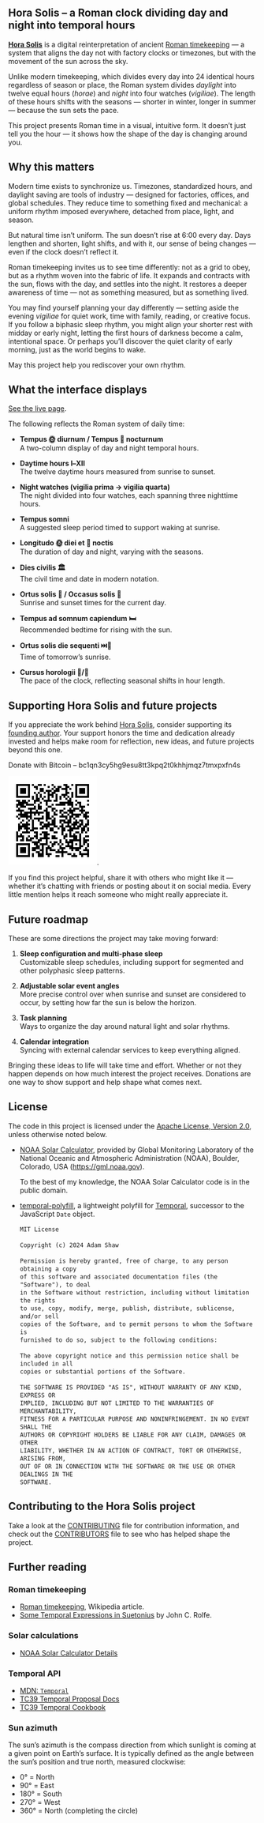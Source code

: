 <!--
  Copyright 2024-2025 Hora Solis project contributors

  Licensed under the Apache License, Version 2.0 (the "License");
  you may not use this file except in compliance with the License.
  You may obtain a copy of the License at

      http://www.apache.org/licenses/LICENSE-2.0

  Unless required by applicable law or agreed to in writing, software
  distributed under the License is distributed on an "AS IS" BASIS,
  WITHOUT WARRANTIES OR CONDITIONS OF ANY KIND, either express or implied.
  See the License for the specific language governing permissions and
  limitations under the License.
-->

## <span lang="la">Hora Solis</span> – a Roman clock dividing day and night into temporal hours

**[<span lang="la">Hora Solis</span>](https://horasolis.github.io/)** is a digital reinterpretation of ancient [Roman timekeeping](https://en.wikipedia.org/wiki/Roman_timekeeping) — a system that aligns the day not with factory clocks or timezones, but with the movement of the sun across the sky.

Unlike modern timekeeping, which divides every day into 24 identical hours regardless of season or place, the Roman system divides *daylight* into twelve equal hours (*<span lang="la">horae</span>*) and *night* into four watches (*<span lang="la">vigiliae</span>*). The length of these hours shifts with the seasons — shorter in winter, longer in summer — because the sun sets the pace.

This project presents Roman time in a visual, intuitive form. It doesn’t just tell you the hour — it shows how the shape of the day is changing around you.

## Why this matters

Modern time exists to synchronize us. Timezones, standardized hours, and daylight saving are tools of industry — designed for factories, offices, and global schedules. They reduce time to something fixed and mechanical: a uniform rhythm imposed everywhere, detached from place, light, and season.

But natural time isn’t uniform. The sun doesn’t rise at 6:00 every day. Days lengthen and shorten, light shifts, and with it, our sense of being changes — even if the clock doesn’t reflect it.

Roman timekeeping invites us to see time differently: not as a grid to obey, but as a rhythm woven into the fabric of life. It expands and contracts with the sun, flows with the day, and settles into the night. It restores a deeper awareness of time — not as something measured, but as something lived.

You may find yourself planning your day differently — setting aside the evening *<span lang="la">vigiliae</span>* for quiet work, time with family, reading, or creative focus. If you follow a biphasic sleep rhythm, you might align your shorter rest with midday or early night, letting the first hours of darkness become a calm, intentional space. Or perhaps you’ll discover the quiet clarity of early morning, just as the world begins to wake.

May this project help you rediscover your own rhythm.

## What the interface displays

[See the live page](https://horasolis.github.io/).

The following reflects the Roman system of daily time:

* **<span lang="la">Tempus 🌞 diurnum / Tempus 🌚 nocturnum</span>**  
  A two-column display of day and night temporal hours.

* **Daytime hours Ⅰ–Ⅻ**  
  The twelve daytime hours measured from sunrise to sunset.

* **Night watches (<span lang="la">vigilia prima → vigilia quarta</span>)**  
  The night divided into four watches, each spanning three nighttime hours.

* **<span lang="la">Tempus somni</span>**  
  A suggested sleep period timed to support waking at sunrise.

* **<span lang="la">Longitudo 🌞 diei et 🌚 noctis</span>**  
  The duration of day and night, varying with the seasons.

* **<span lang="la">Dies civilis 🏛️</span>**  
  The civil time and date in modern notation.

* **<span lang="la">Ortus solis 🌅 / Occasus solis 🌇</span>**  
  Sunrise and sunset times for the current day.

* **<span lang="la">Tempus ad somnum capiendum 🛏️</span>**  
  Recommended bedtime for rising with the sun.

* **<span lang="la">Ortus solis die sequenti ⏭️🌅</span>**  
  Time of tomorrow’s sunrise.

* **<span lang="la">Cursus horologii 🐇/🐌</span>**  
  The pace of the clock, reflecting seasonal shifts in hour length.

## Supporting Hora Solis and future projects

If you appreciate the work behind [<span lang="la">Hora Solis</span>](https://horasolis.github.io/), consider supporting its [founding author](https://github.com/senotrusov). Your support honors the time and dedication already invested and helps make room for reflection, new ideas, and future projects beyond this one.

Donate with Bitcoin – bc1qn3cy5hg9esu8tt3kpq2t0khhjmqz7tmxpxfn4s

![Donate with Bitcoin, QR code](docs/images/donate-link.png).

If you find this project helpful, share it with others who might like it — whether it’s chatting with friends or posting about it on social media. Every little mention helps it reach someone who might really appreciate it.

## Future roadmap

These are some directions the project may take moving forward:

1. **Sleep configuration and multi-phase sleep**  
   Customizable sleep schedules, including support for segmented and other polyphasic sleep patterns.

2. **Adjustable solar event angles**  
   More precise control over when sunrise and sunset are considered to occur, by setting how far the sun is below the horizon.

3. **Task planning**  
   Ways to organize the day around natural light and solar rhythms.

4. **Calendar integration**  
   Syncing with external calendar services to keep everything aligned.

Bringing these ideas to life will take time and effort. Whether or not they happen depends on how much interest the project receives. Donations are one way to show support and help shape what comes next.

## License

The code in this project is licensed under the [Apache License, Version 2.0](LICENSE), unless otherwise noted below.

* [NOAA Solar Calculator](https://gml.noaa.gov/grad/solcalc/), provided by Global Monitoring Laboratory of the National Oceanic and Atmospheric Administration (NOAA), Boulder, Colorado, USA (https://gml.noaa.gov).

  To the best of my knowledge, the NOAA Solar Calculator code is in the public domain.

* [temporal-polyfill](https://www.npmjs.com/package/temporal-polyfill), a lightweight polyfill for [Temporal](https://tc39.es/proposal-temporal/docs/), successor to the JavaScript `Date` object.

  ```
  MIT License

  Copyright (c) 2024 Adam Shaw

  Permission is hereby granted, free of charge, to any person obtaining a copy
  of this software and associated documentation files (the "Software"), to deal
  in the Software without restriction, including without limitation the rights
  to use, copy, modify, merge, publish, distribute, sublicense, and/or sell
  copies of the Software, and to permit persons to whom the Software is
  furnished to do so, subject to the following conditions:

  The above copyright notice and this permission notice shall be included in all
  copies or substantial portions of the Software.

  THE SOFTWARE IS PROVIDED "AS IS", WITHOUT WARRANTY OF ANY KIND, EXPRESS OR
  IMPLIED, INCLUDING BUT NOT LIMITED TO THE WARRANTIES OF MERCHANTABILITY,
  FITNESS FOR A PARTICULAR PURPOSE AND NONINFRINGEMENT. IN NO EVENT SHALL THE
  AUTHORS OR COPYRIGHT HOLDERS BE LIABLE FOR ANY CLAIM, DAMAGES OR OTHER
  LIABILITY, WHETHER IN AN ACTION OF CONTRACT, TORT OR OTHERWISE, ARISING FROM,
  OUT OF OR IN CONNECTION WITH THE SOFTWARE OR THE USE OR OTHER DEALINGS IN THE
  SOFTWARE.
  ```

## Contributing to the <span lang="la">Hora Solis</span> project

Take a look at the [CONTRIBUTING](CONTRIBUTING.md) file for contribution information, and check out the [CONTRIBUTORS](CONTRIBUTORS.md) file to see who has helped shape the project.

## Further reading

### Roman timekeeping

* [Roman timekeeping](https://en.wikipedia.org/wiki/Roman_timekeeping), Wikipedia article.
* [Some Temporal Expressions in Suetonius](https://www.jstor.org/stable/261398) by John C. Rolfe.

### Solar calculations

* [NOAA Solar Calculator Details](https://gml.noaa.gov/grad/solcalc/calcdetails.html)

### Temporal API

* [MDN: `Temporal`](https://developer.mozilla.org/en-US/docs/Web/JavaScript/Reference/Global_Objects/Temporal)
* [TC39 Temporal Proposal Docs](https://tc39.es/proposal-temporal/docs/)
* [TC39 Temporal Cookbook](https://tc39.es/proposal-temporal/docs/cookbook.html)

### Sun azimuth

The sun’s azimuth is the compass direction from which sunlight is coming at a given point on Earth’s surface.
It is typically defined as the angle between the sun’s position and true north, measured clockwise:

* 0° = North
* 90° = East
* 180° = South
* 270° = West
* 360° = North (completing the circle)
